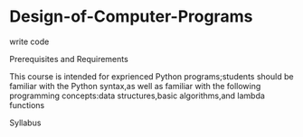 # Design-of-Computer-Programs
write code 

Prerequisites and Requirements

This course is intended for exprienced Python programs;students should be familiar with the Python syntax,as well as 
familiar with the following programming concepts:data structures,basic algorithms,and lambda functions

Syllabus

